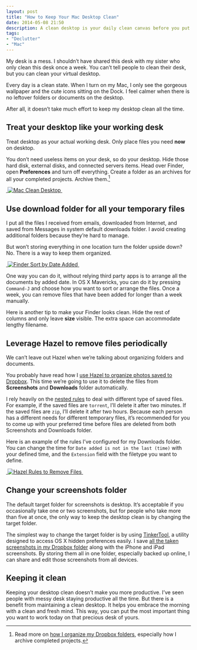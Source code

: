```yaml
---
layout: post
title: "How to Keep Your Mac Desktop Clean"
date: 2014-05-08 21:50
description: A clean desktop is your daily clean canvas before you put down the most important thing you need to work on.
tags:
- "Declutter"
- "Mac"
---
```


My desk is a mess. I shouldn’t have shared this desk with my sister who only clean this desk once a week. You can’t tell people to clean their desk, but you can clean your virtual desktop.

<!-- more -->

Every day is a clean state. When I turn on my Mac, I only see the gorgeous wallpaper and the cute icons sitting on the Dock. I feel calmer when there is no leftover folders or documents on the desktop.

After all, it doesn’t take much effort to keep my desktop clean all the time.

## Treat your desktop like your working desk

Treat desktop as your actual working desk. Only place files you need **now** on desktop.

You don’t need useless items on your desk, so do your desktop. Hide those hard disk, external disks, and connected servers items. Head over Finder, open **Preferences** and turn off everything. Create a folder as an archives for all your completed projects. Archive them.[^1]

[ ![Mac Clean Desktop][image-1] ][2]

## Use download folder for all your temporary files

I put all the files I received from emails, downloaded from Internet, and saved from Messages  in system default downloads folder. I avoid creating additional folders because they’re hard to manage. 

But won’t storing everything in one location turn the folder upside down? No. There is a way to keep them organized.

[ ![Finder Sort by Date Added][image-2] ][3]

One way you can do it, without relying third party apps is to arrange all the documents by added date. In OS X Mavericks, you can do it by pressing `Command-J` and choose how you want to sort or arrange the files. Once a week, you can remove files that have been added for longer than a week manually.

Here is another tip to make your Finder looks clean. Hide the rest of columns and only leave **size** visible. The extra space can accommodate lengthy filename.

## Leverage Hazel to remove files periodically

We can’t leave out Hazel when we’re talking about organizing folders and documents.

You probably have read how I [use Hazel to organize photos saved to Dropbox][4]. This time we’re going to use it to delete the files from **Screenshots** and **Downloads** folder automatically.

I rely heavily on the [nested rules][5] to deal with different type of saved files. For example, if the saved files are `torrent`, I’ll delete it after two minutes. If the saved files are `zip`, I’ll delete it after two hours. Because each person has a different needs for different temporary files, it’s recommended for you to come up with your preferred time before files are deleted from both Screenshots and Downloads folder.

Here is an example of the rules I’ve configured for my Downloads folder. You can change the time for `Date added is not in the last (time)` with your defined time, and the `Extension` field with the filetype you want to define.

[ ![Hazel Rules to Remove Files][image-3] ][6]

## Change your screenshots folder

The default target folder for screenshots is desktop. It’s  acceptable if you occasionally take one or two screenshots, but for people who take more than five at once, the only way to keep the desktop clean is by changing the target folder.

The simplest way to change the target folder is by using [TinkerTool][7], a utility designed to access OS X hidden preferences easily. I save [all the taken screenshots in my Dropbox folder][8] along with the iPhone and iPad screenshots. By storing them all in one folder, especially backed up online, I can share and edit those screenshots from all devices.

## Keeping it clean

Keeping your desktop clean doesn’t make you more productive. I’ve seen people with messy desk staying productive all the time. But there is a benefit from maintaining a clean desktop. It helps you embrace the morning with a clean and fresh mind. This way, you can put the most important thing you want to work today on that precious desk of yours.

[^1]:	Read more on [how I organize my Dropbox folders](http://sayzlim.net/organize-files-in-dropbox "How I Organize Files in Dropbox - Sayz Lim"), especially how I archive completed projects.

[1]:	http://sayzlim.net/organize-files-in-dropbox "How I Organize Files in Dropbox - Sayz Lim"
[2]:	http://images.sayzlim.net/2014/05/finder_desktop.jpg "Mac Clean Desktop"
[3]:	http://images.sayzlim.net/2014/05/finder_view.jpg "Finder Sort by Date Added"
[4]:	http://sayzlim.net/move-entire-iphoto-library-to-dropbox/ "Move Entire iPhoto Library to Dropbox - Sayz Lim"
[5]:	http://sayzlim.net/nested-rules-osx "Why You Should Start Using OS X Nested Rules - Sayz Lim"
[6]:	http://images.sayzlim.net/2014/05/finder_hazel.jpg "Hazel Rules to Remove Files"
[7]:	http://www.bresink.com/osx/TinkerTool.html "TinkerTool: Description - Marcel Bresink Software-Systeme"
[8]:	http://sayzlim.net/manage-screenshots-hazel "Manage iPad and iPhone Screenshots with Hazel - Sayz Lim"

[image-1]:	http://images.sayzlim.net/2014/05/finder_desktop.jpg "Mac Clean Desktop"
[image-2]:	http://images.sayzlim.net/2014/05/finder_view.jpg "Finder Sort by Date Added"
[image-3]:	http://images.sayzlim.net/2014/05/finder_hazel.jpg "Hazel Rules to Remove Files"